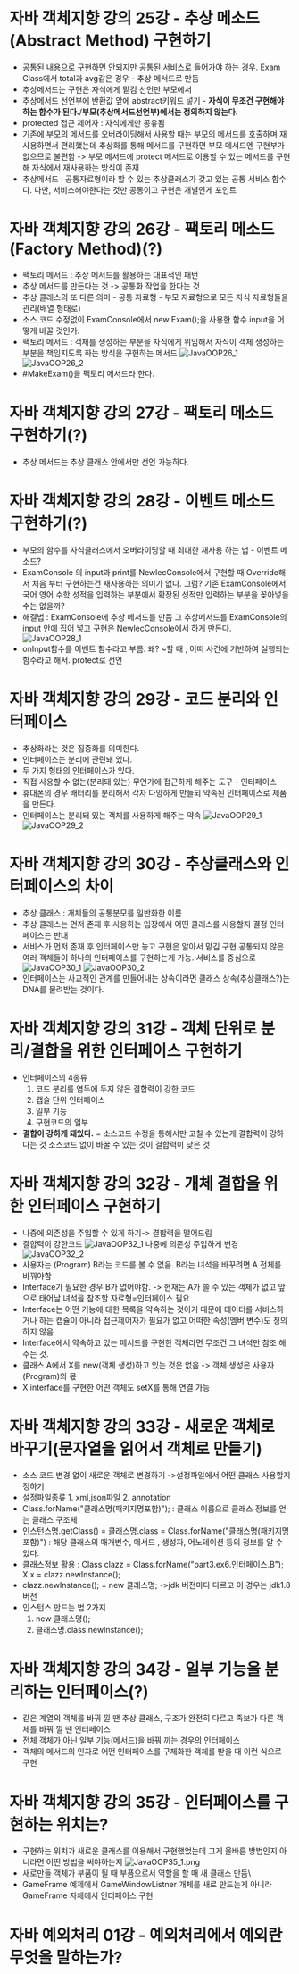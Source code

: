 # 자바 객체지향 강의 25강 - 추상 메소드(Abstract Method) 구현하기
* 공통된 내용으로 구현하면 안되지만 공통된 서비스로 들어가야 하는 경우. Exam Class에서 total과 avg같은 경우 - 추상 메서드로 만듬
* 추상메서드는 구현은 자식에게 맡김 선언만 부모에서
* 추상메서드 선언부에 반환값 앞에 abstract키워드 넣기 - **자식이 무조건 구현해야 하는 함수가 된다.**/**부모(추상메서드선언부)에서는 정의하지 않는다.**
* protected 접근 제어자 : 자식에게만 공유됨 
* 기존에 부모의 메서드를 오버라이딩해서 사용할 때는 부모의 메서드를 호출하며 재사용하면서 편리했는데 추상화를 통해 메서드를 구현하면 부모 메서드엔 구현부가 없으므로 불편함 -> 부모 메서드에 protect 메서드로 이용할 수 있는 메서드를 구현해 자식에서 재사용하는 방식이 존재
* 추상메서드 : 공통자료형이라 할 수 있는 추상클래스가 갖고 있는 공통 서비스 함수다. 다만, 서비스해야한다는 것만 공통이고 구현은 개별인게 포인트

# 자바 객체지향 강의 26강 - 팩토리 메소드(Factory Method)(?)
* 팩토리 메서드 :  추상 메서드를 활용하는 대표적인 패턴
* 추상 메서드를 만든다는 것 -> 공통화 작업을 한다는 것
* 추상 클래스의 또 다른 의미 - 공통 자료형 - 부모 자료형으로 모든 자식 자료형들을 관리(배열 형태로)
* 소스 코드 수정없이 ExamConsole에서 new Exam();을 사용한 함수 input을 어떻게 바꿀 것인가.
* 팩토리 메서드 : 객체를 생성하는 부분을 자식에게 위임해서 자식이 객체 생성하는 부분을 책임지도록 하는 방식을 구현하는 메서드
![JavaOOP26_1](./img/JavaOOP26_1.png)
![JavaOOP26_2](./img/JavaOOP26_2.png)
* #MakeExam()을 팩토리 메서드라 한다.

# 자바 객체지향 강의 27강 - 팩토리 메소드 구현하기(?)
* 추상 메서드는 추상 클래스 안에서만 선언 가능하다.

# 자바 객체지향 강의 28강 - 이벤트 메소드 구현하기(?)
* 부모의 함수를 자식클래스에서 오버라이딩할 때 최대한 재사용 하는 법 - 이벤트 메소드?
* ExamConsole 의 input과 print를 NewlecConsole에서 구현할 때 Override해서 처음 부터 구현하는건 재사용하는 의미가 없다. 그럼? 기존 ExamConsole에서 국어 영어 수학 성적을 입력하는 부분에서 확장된 성적만 입력하는 부분을 꽂아넣을 수는 없을까?
* 해결법 : ExamConsole에 추상 메서드를 만듬 그 추상메서드를 ExamConsole의 input 안에 집어 넣고 구현은 NewlecConsole에서 하게 만든다.
![JavaOOP28_1](JavaOOP28_1.png)
* onInput함수를 이벤트 함수라고 부름. 왜? ~할 때 , 어떠 사건에 기반하여 실행되는 함수라고 해서. protect로 선언

# 자바 객체지향 강의 29강 - 코드 분리와 인터페이스
* 추상화라는 것은 집중화를 의미한다.
* 인터페이스는 분리에 관련돼 있다.
* 두 가지 형태의 인터페이스가 있다.
* 직접 사용할 수 없는(분리돼 있는) 무언가에 접근하게 해주는 도구 - 인터페이스
*  휴대폰의 경우 배터리를 분리해서 각자 다양하게 만들되 약속된 인터페이스로 제품을 만든다.
*  인터페이스는 분리돼 있는 객체를 사용하게 해주는 약속
![JavaOOP29_1](./img/JavaOOP29_1.png)
![JavaOOP29_2](./img/JavaOOP29_2.png)

# 자바 객체지향 강의 30강 - 추상클래스와 인터페이스의 차이
* 추상 클래스 : 개체들의 공통분모를 일반화한 이름 
* 추상 클래스는 먼저 존재 후 사용하는 입장에서 어떤 클래스를 사용할지 결정 인터페이스는 반대
*  서비스가 먼저 존재 후 인터페이스만 놓고 구현은 알아서 맡김 구현 공통되지 않은 여러 객체들이 하나의 인터페이스를 구현하는게 가능. 서비스를 중심으로 
![JavaOOP30_1](./img/JavaOOP30_1.png)
![JavaOOP30_2](./img/JavaOOP30_2.png)
* 인터페이스는 사교적인 관계를 만들어내는 상속이라면 클래스 상속(추상클래스?)는 DNA를 물려받는 것이다.

# 자바 객체지향 강의 31강 - 객체 단위로 분리/결합을 위한 인터페이스 구현하기
* 인터페이스의 4종류
   1. 코드 분리를 염두에 두지 않은 결합력이 강한 코드
   2. 캡슐 단위 인터페이스    
   3. 일부 기능
   4. 구현코드의 일부
* **결합이 강하게 돼있다.** = 소스코드 수정을 통해서만 고칠 수 있는게 결합력이 강하다는 것 소스코드 없이 바꿀 수 있는 것이 결합력이 낮은 것

# 자바 객체지향 강의 32강 - 개체 결합을 위한 인터페이스 구현하기
* 나중에 의존성을 주입할 수 있게 하기-> 결합력을 떨어드림
* 결합력이 강한코드
![JavaOOP32_1](./img/JavaOOP32_1.png)
나중에 의존성 주입하게 변경
![JavaOOP32_2](./img/JavaOOP32_2.png)
* 사용자는 (Program) B라는 코드를 볼 수 없음. B라는 녀석을 바꾸려면 A 전체를 바꿔야함
* Interface가 필요한 경우 B가 없어야함. -> 현재는 A가 쓸 수 있는 객체가 없고 앞으로 태어날 녀석을 참조할 자료형=인터페이스 필요
* Interface는 어떤 기능에 대한 목록을 약속하는 것이기 때문에 데이터를 서비스하거나 하는 캡슐이 아니라 접근제어자가 필요가 없고 어떠한 속성(멤버 변수)도 정의하지 않음
* Interface에서 약속하고 있는 메서드를 구현한 객체라면 무조건 그 녀석만 참조 해주는 것.
* 클래스 A에서 X를 new(객체 생성)하고 있는 것은 없음 -> 객체 생성은 사용자(Program)의 몫
* X interface를 구현한 어떤 객체도 setX를 통해 연결 가능

# 자바 객체지향 강의 33강 - 새로운 객체로 바꾸기(문자열을 읽어서 객체로 만들기)
* 소스 코드 변경 없이 새로운 객체로 변경하기 ->설정파일에서 어떤 클래스 사용할지 정하기
* 설정파일종류 1. xml,json파일 2. annotation
* Class.forName("클래스명(패키지명포함)"); : 클래스 이름으로 클래스 정보를 얻는 클래스 구조체
* 인스턴스명.getClass()  = 클래스명.class = Class.forName("클래스명(패키지명포함)") : 해당 클래스의 매개변수, 메서드 , 생성자, 어노테이션 등의 정보를 알 수 있다.
* 클래스정보 활용 : Class clazz = Class.forName("part3.ex6.인터페이스.B");   X x = clazz.newInstance();
* clazz.newInstance(); = new 클래스명; ->jdk 버전마다 다르고 이 경우는 jdk1.8버전
* 인스턴스 만드는 법 2가지
    1. new 클래스명();
    2. 클래스명.class.newInstance();

# 자바 객체지향 강의 34강 - 일부 기능을 분리하는 인터페이스(?)
* 같은 계열의 객체를 바꿔 낄 땐 추상 클래스, 구조가 완전히 다르고 족보가 다른 객체를 바꿔 낄 땐 인터페이스
* 전체 객체가 아닌 일부 기능(메서드)을 바꿔 끼는 경우의 인터페이스  
* 객체의 메서드의 인자로 어떤 인터페이스를 구체화한 객체를 받을 때 이런 식으로 구현

# 자바 객체지향 강의 35강 - 인터페이스를 구현하는 위치는?
* 구현하는 위치가 새로운 클래스를 이용해서 구현했었는데 그게 올바른 방법인지 아니라면 어떤 방법을 써야하는지
![JavaOOP35_1.png](./img/JavaOOP35_1.png)
* 새로만들 객체가 부품이 될 때 부픔으로서 역할을 할 때 새 클래스 만듬\
* GameFrame 예제에서 GameWindowListner 개체를 새로 만드는게 아니라 GameFrame 자체에서 인터페이스 구현

# 자바 예외처리 01강 - 예외처리에서 예외란 무엇을 말하는가?
